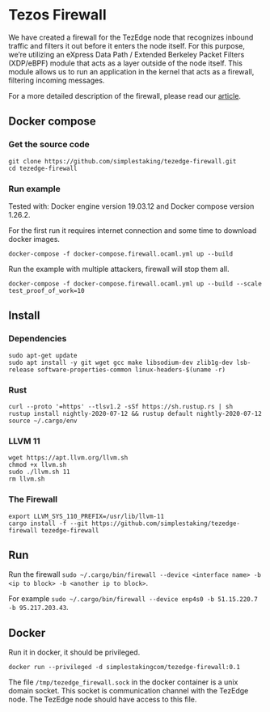 # Tezos Firewall

We have created a firewall for the TezEdge node that recognizes inbound traffic and filters it out before it enters the node itself. For this purpose, we’re utilizing an eXpress Data Path / Extended Berkeley Packet Filters (XDP/eBPF) module that acts as a layer outside of the node itself. This module allows us to run an application in the kernel that acts as a firewall, filtering incoming messages.

For a more detailed description of the firewall, please read our [article](https://medium.com/simplestaking/integrating-an-ebpf-based-firewall-into-the-tezedge-node-with-multipass-validations-769d4c6ccd93?source=collection_home---6------1-----------------------).

## Docker compose

### Get the source code

```
git clone https://github.com/simplestaking/tezedge-firewall.git
cd tezedge-firewall
```

### Run example

Tested with: Docker engine version 19.03.12 and Docker compose version 1.26.2.

For the first run it requires internet connection and some time to download docker images.

```
docker-compose -f docker-compose.firewall.ocaml.yml up --build
```

Run the example with multiple attackers, firewall will stop them all.

```
docker-compose -f docker-compose.firewall.ocaml.yml up --build --scale test_proof_of_work=10
```

## Install

### Dependencies

```
sudo apt-get update
sudo apt install -y git wget gcc make libsodium-dev zlib1g-dev lsb-release software-properties-common linux-headers-$(uname -r)
```

### Rust

```
curl --proto '=https' --tlsv1.2 -sSf https://sh.rustup.rs | sh
rustup install nightly-2020-07-12 && rustup default nightly-2020-07-12
source ~/.cargo/env
```

### LLVM 11

```
wget https://apt.llvm.org/llvm.sh
chmod +x llvm.sh
sudo ./llvm.sh 11
rm llvm.sh
```

### The Firewall

```
export LLVM_SYS_110_PREFIX=/usr/lib/llvm-11
cargo install -f --git https://github.com/simplestaking/tezedge-firewall tezedge-firewall
```

## Run

Run the firewall `sudo ~/.cargo/bin/firewall --device <interface name> -b <ip to block> -b <another ip to block>`.

For example `sudo ~/.cargo/bin/firewall --device enp4s0 -b 51.15.220.7 -b 95.217.203.43`.

## Docker

Run it in docker, it should be privileged.
```
docker run --privileged -d simplestakingcom/tezedge-firewall:0.1
```

The file `/tmp/tezedge_firewall.sock` in the docker container is a unix domain socket.
This socket is communication channel with the TezEdge node.
The TezEdge node should have access to this file. 
